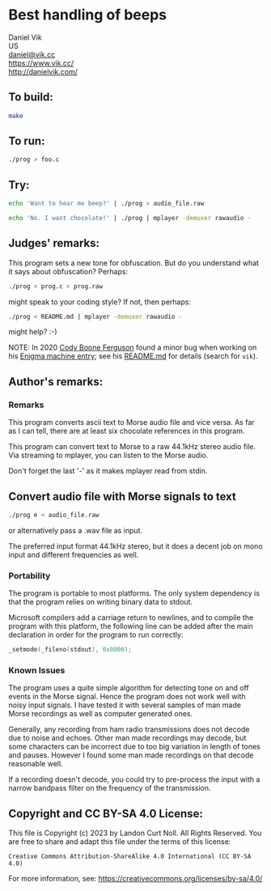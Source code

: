 # Best handling of beeps

Daniel Vik  
US  
<daniel@vik.cc>  
<https://www.vik.cc/>  
<http://danielvik.com/>  

## To build:

```sh
make
```

## To run:

```sh
./prog > foo.c
```

## Try:

```sh
echo 'Want to hear me beep?' | ./prog > audio_file.raw

echo 'No. I want chocolate!' | ./prog | mplayer -demuxer rawaudio -
```

## Judges' remarks:

This program sets a new tone for obfuscation. But do you understand
what it says about obfuscation? Perhaps:

```sh
./prog < prog.c > prog.raw
```

might speak to your coding style? If not, then perhaps:

```sh
./prog < README.md | mplayer -demuxer rawaudio -

```

might help? :-)

NOTE: In 2020 [Cody Boone Ferguson](/winners.html#Cody_Boone_Ferguson) found a
minor bug when working on his [Enigma machine entry](../../2020/ferguson2); see
his [README.md](../../2020/ferguson2/README.md) for details (search for `vik`).

## Author's remarks:

### Remarks

This program converts ascii text to Morse audio file and vice versa. As far as
I can tell, there are at least six chocolate references in this program.

This program can convert text to Morse to a raw 44.1kHz stereo audio file.
Via streaming to mplayer, you can listen to the Morse audio.

Don't forget the last '-' as it makes mplayer read from stdin.


## Convert audio file with Morse signals to text

```sh
./prog e < audio_file.raw
```

or alternatively pass a .wav file as input.

The preferred input format 44.1kHz stereo, but it does a decent job on mono
input and different frequencies as well.

### Portability

The program is portable to most platforms. The only system dependency is that
the program relies on writing binary data to stdout.

Microsoft compilers add a carriage return to newlines, and to compile the
program with this platform, the following line can be added after the main
declaration in order for the program to run correctly:

```c
_setmode(_fileno(stdout), 0x8000);
```

### Known Issues

The program uses a quite simple algorithm for detecting tone on and off events
in the Morse signal. Hence the program does not work well with noisy input
signals. I have tested it with several samples of man made Morse recordings as
well as computer generated ones.

Generally, any recording from ham radio transmissions does not decode due to
noise and echoes. Other man made recordings may decode, but some characters
can be incorrect due to too big variation in length of tones and pauses.
However I found some man made recordings on that decode reasonable well.

If a recording doesn't decode, you could try to pre-process the input with a
narrow bandpass filter on the frequency of the transmission.

## Copyright and CC BY-SA 4.0 License:

This file is Copyright (c) 2023 by Landon Curt Noll.  All Rights Reserved.
You are free to share and adapt this file under the terms of this license:

    Creative Commons Attribution-ShareAlike 4.0 International (CC BY-SA 4.0)

For more information, see: https://creativecommons.org/licenses/by-sa/4.0/

